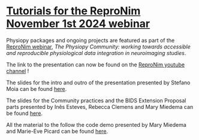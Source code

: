 [Tutorials for the ReproNim November 1st 2024 webinar](#repronim24_tutorials)
=========================================================================

Physiopy packages and ongoing projects are featured as part of the [ReproNim webinar](https://www.repronim.org/webinar-series.html), *The Physiopy Community: working towards accessible and reproducible physiological data integration in neuroimaging studies*.

The link to the presentation can now be found on the [ReproNim youtube channel](https://www.youtube.com/watch?v=4euIogu-TnA) !

The slides for the intro and outro of the presentation presented by Stefano Moia can be found [here](https://slides.com/ephraim24/physiopy-repronim24).

The slides for the Community practices and the BIDS Extension Proposal parts presented by Inês Esteves, Rebecca Clemens and Mary Miedema can be found [here](https://docs.google.com/presentation/d/1tZ2BToHFfEPJd2BPZKGGSul_xHcMYtFOskIDm2FmOTc/edit?usp=sharing).

All the material to the follow the code demo presented by Mary Miedema and Marie-Eve Picard can be found [here](https://github.com/me-pic/repronim2024physiopy).
